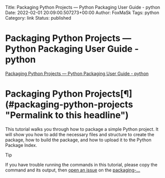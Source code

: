 Title: Packaging Python Projects — Python Packaging User Guide - python
Date: 2022-02-01 20:09:00.507273+00:00
Author: FoxMaSk 
Tags: python
Category: link
Status: published



# Packaging Python Projects — Python Packaging User Guide - python

[Packaging Python Projects — Python Packaging User Guide - python](https://packaging.python.org/en/latest/tutorials/packaging-projects/)



Packaging Python Projects[¶](#packaging-python-projects &#34;Permalink to this headline&#34;)
==================================================================================================

This tutorial walks you through how to package a simple Python project.
It will show you how to add the necessary files and structure to create
the package, how to build the package, and how to upload it to the
Python Package Index.

Tip

If you have trouble running the commands in this tutorial, please copy
the command and its output, then [open an
issue](https://github.com/pypa/packaging-problems/issues/new?template=packaging_tutorial.yml&amp;title=Trouble+with+the+packaging+tutorial&amp;guide=https://packaging.python.org/tutorials/packaging-projects) on the
[packaging-...](https://github.com/pypa/packaging-problems)

